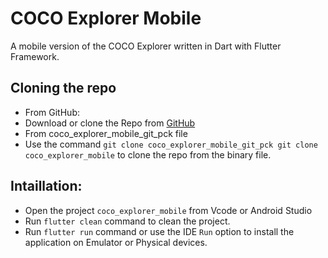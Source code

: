 # COCO Explorer Mobile

 A mobile version of the COCO Explorer written in Dart with Flutter Framework. 

## Cloning the repo
- From GitHub:
 - Download or clone the Repo from [GitHub](https://github.com/MohamadSobhy/COCO-Explorer-Mobile.git)
- From coco_explorer_mobile_git_pck file
 - Use the command `git clone coco_explorer_mobile_git_pck git clone coco_explorer_mobile` to clone the repo from the binary file.

## Intaillation:

- Open the project `coco_explorer_mobile` from Vcode or Android Studio
- Run `flutter clean` command to clean the project.
- Run `flutter run` command or use the IDE `Run` option to install the application on Emulator or Physical devices.